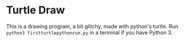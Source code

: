 # Turtle Draw

This is a drawing program, a bit glitchy, made  with python's turtle. Run `python3 firstturtlepythonrun.py` in a terminal if you have Python 3.
